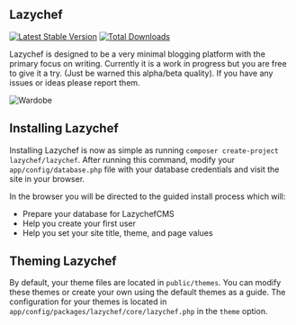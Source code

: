 ## Lazychef

[![Latest Stable Version](https://poser.pugx.org/lazychef/lazychef/version.png)](https://packagist.org/packages/lazychef/lazychef) [![Total Downloads](https://poser.pugx.org/lazychef/lazychef/d/total.png)](https://packagist.org/packages/lazychef/lazychef)

Lazychef is designed to be a very minimal blogging platform with the primary focus on writing. Currently it is a work in progress but you are free to give it a try. (Just be warned this alpha/beta quality). If you have any issues or ideas please report them.

![Wardobe](http://lazychefcms.com/media/lazychef-air-large.png)


Installing Lazychef
---------------------------------------

Installing Lazychef is now as simple as running `composer create-project lazychef/lazychef`.
After running this command, modify your `app/config/database.php` file with your database credentials and visit the site in your browser.

In the browser you will be directed to the guided install process which will:

* Prepare your database for LazychefCMS
* Help you create your first user
* Help you set your site title, theme, and page values


Theming Lazychef
---------------------------------------
By default, your theme files are located in `public/themes`.
You can modify these themes or create your own using the default themes as a guide.
The configuration for your themes is located in `app/config/packages/lazychef/core/lazychef.php` in the `theme` option.
